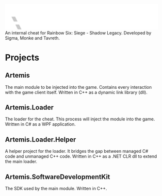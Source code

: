 ![Artemis](https://github.com/ArtemisDevGroup/Artemis-Resources/blob/main/Text/ArtemisWithLogo.png)
An internal cheat for Rainbow Six: Siege - Shadow Legacy. Developed by Sigma, Monke and Tavreth.

# Projects
## Artemis
The main module to be injected into the game. Contains every interaction with the game client itself. Written in C++ as a dynamic link library (dll).
## Artemis.Loader
The loader for the cheat. This process will inject the module into the game. Written in C# as a WPF application.
## Artemis.Loader.Helper
A helper project for the loader. It bridges the gap between managed C# code and unmanaged C++ code. Written in C++ as a .NET CLR dll to extend the main loader.
## Artemis.SoftwareDevelopmentKit
The SDK used by the main module. Written in C++.
